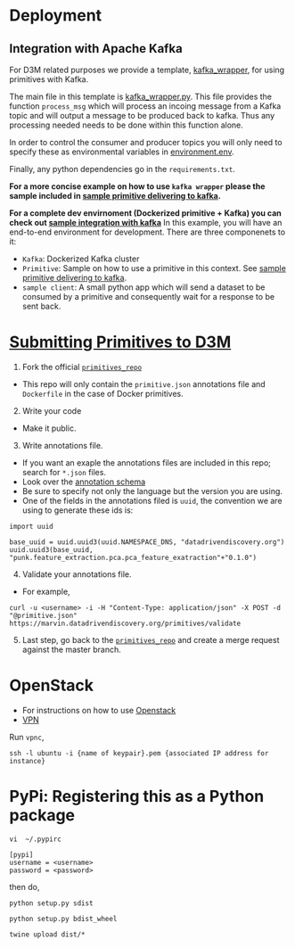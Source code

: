 # Deployment
## Integration with Apache Kafka
For D3M related purposes we provide a template, [kafka_wrapper](https://github.com/NewKnowledge/punk/tree/master/d3m/kafka_wrapper), for using primitives with Kafka.

The main file in this template is [kafka_wrapper.py](https://github.com/NewKnowledge/punk/blob/master/d3m/kafka_wrapper/kafka_wrapper.py#L6).
This file provides the function `process_msg` which will process an incoing
message from a Kafka topic and will output a message to be produced back to
kafka.
Thus any processing needed needs to be done within this function alone.

In order to control the consumer and producer topics you will only need to
specify these as environmental variables in [environment.env](https://github.com/NewKnowledge/punk/blob/master/d3m/kafka_wrapper/environment.env).

Finally, any python dependencies go in the `requirements.txt`.

**For a more concise example on how to use `kafka wrapper` please the sample included in [sample primitive delivering to kafka](https://github.com/NewKnowledge/punk/tree/master/d3m/sample_primitive_delivering_to_kafka).**

**For a complete dev envirnoment (Dockerized primitive + Kafka) you can check  out [sample integration with kafka](https://github.com/NewKnowledge/punk/tree/master/d3m/sample_primitive_delivering_to_kafka)** In this example, you will have an end-to-end environment for development. There are three componenets to it:
* `Kafka`: Dockerized Kafka cluster
* `Primitive`: Sample on how to use a primitive in this context. See [sample primitive delivering to kafka](https://github.com/NewKnowledge/punk/tree/master/d3m/sample_primitive_delivering_to_kafka).
* `sample client`: A small python app which will send a dataset to be consumed
  by a primitive and consequently wait for a response to be sent back.  


# [Submitting Primitives to D3M](https://datadrivendiscovery.org/wiki/display/gov/Primitive+Submission+Process)

1. Fork the official [`primitives_repo`](https://gitlab.datadrivendiscovery.org/jpl/primitives_repo)
 * This repo will only contain the `primitive.json` annotations file and `Dockerfile` in the case of Docker primitives.

2. Write your code
 * Make it public.

3. Write annotations file.
 * If you want an exaple the annotations files are included in this repo;
   search for `*.json` files.
 * Look over the [annotation schema](https://datadrivendiscovery.org/wiki/display/gov/Primitives+Annotation+Schema)
 * Be sure to specify not only the language but the version you are using.
 * One of the fields in the annotations filed is `uuid`, the convention we are
    using to generate these ids is:
```
import uuid

base_uuid = uuid.uuid3(uuid.NAMESPACE_DNS, "datadrivendiscovery.org")
uuid.uuid3(base_uuid, "punk.feature_extraction.pca.pca_feature_exatraction"+"0.1.0")
```

4. Validate your annotations file.
 * For example,
```
curl -u <username> -i -H "Content-Type: application/json" -X POST -d "@primitive.json" https://marvin.datadrivendiscovery.org/primitives/validate
```
5. Last step, go back to the [`primitives_repo`](https://gitlab.datadrivendiscovery.org/jpl/primitives_repo) and create a merge request against the master branch.



# OpenStack
* For instructions on how to use [Openstack](https://datadrivendiscovery.org/wiki/display/gov/OpenStack+Guide)
 * [VPN](https://datadrivendiscovery.org/wiki/display/gov/Connect+to+VPN)

Run `vpnc`,
```
ssh -l ubuntu -i {name of keypair}.pem {associated IP address for instance}
```



# PyPi: Registering this as a Python package
`vi  ~/.pypirc`
```
[pypi]
username = <username>
password = <password>

```

then do,
```
python setup.py sdist

python setup.py bdist_wheel

twine upload dist/*

```
